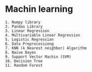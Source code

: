 # Machin learning

    1. Numpy library 
    2. Pandas Library 
    3. Linear Regression
    4. Multivariable Linear Regression
    5. Logistic Regression
    6. Data Preprocessiong 
    7. KNN (k Nearest neighbor) Algorithm
    8. Naive Bayes
    9. Support Vector Machin (SVM)
    10. Decision Tree 
    11. Random Forest 